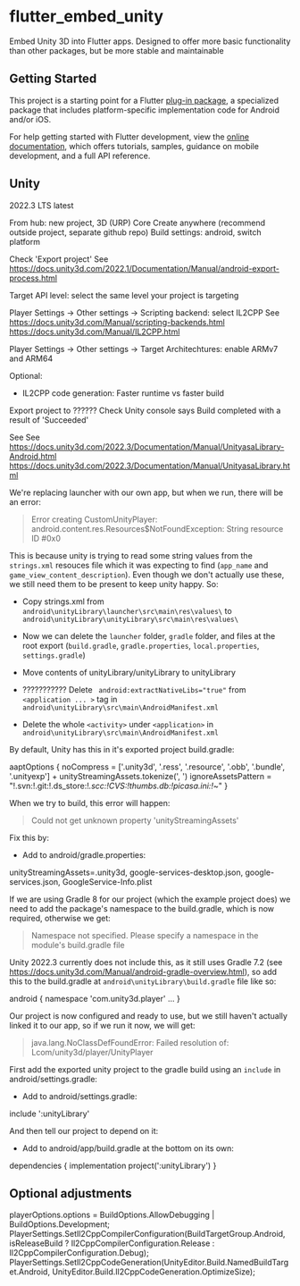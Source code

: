 # flutter_embed_unity

Embed Unity 3D into Flutter apps. Designed to offer more basic functionality than other packages, but be more stable and maintainable

## Getting Started

This project is a starting point for a Flutter
[plug-in package](https://flutter.dev/developing-packages/),
a specialized package that includes platform-specific implementation code for
Android and/or iOS.

For help getting started with Flutter development, view the
[online documentation](https://flutter.dev/docs), which offers tutorials,
samples, guidance on mobile development, and a full API reference.


## Unity

2022.3 LTS latest

From hub: new project, 3D (URP) Core
Create anywhere (recommend outside project, separate github repo)
Build settings: android, switch platform

Check 'Export project'
See https://docs.unity3d.com/2022.1/Documentation/Manual/android-export-process.html


Target API level: select the same level your project is targeting

Player Settings -> Other settings -> Scripting backend: select IL2CPP
See https://docs.unity3d.com/Manual/scripting-backends.html
https://docs.unity3d.com/Manual/IL2CPP.html

Player Settings -> Other settings -> Target Architechtures: enable ARMv7 and ARM64

Optional:
- IL2CPP code generation: Faster runtime vs faster build

Export project to ??????
Check Unity console says Build completed with a result of 'Succeeded'

See See https://docs.unity3d.com/2022.3/Documentation/Manual/UnityasaLibrary-Android.html
https://docs.unity3d.com/2022.3/Documentation/Manual/UnityasaLibrary.html




We're replacing launcher with our own app, but when we run, there will be an error:

> Error creating CustomUnityPlayer: android.content.res.Resources$NotFoundException: String resource ID #0x0

This is because unity is trying to read some string values from the `strings.xml` resouces file which it was expecting to find (`app_name` and `game_view_content_description`). Even though we don't actually use these, we still need them to be present to keep unity happy. So:

- Copy strings.xml from `android\unityLibrary\launcher\src\main\res\values\` to `android\unityLibrary\unityLibrary\src\main\res\values\`
- Now we can delete the `launcher` folder, `gradle` folder, and files at the root export (`build.gradle`, `gradle.properties`, `local.properties`, `settings.gradle`)


- Move contents of unityLibrary/unityLibrary to unityLibrary
- ??????????? Delete ` android:extractNativeLibs="true"` from `<application ... >` tag in `android\unityLibrary\src\main\AndroidManifest.xml`
- Delete the whole `<activity>` under `<application>` in `android\unityLibrary\src\main\AndroidManifest.xml`

By default, Unity has this in it's exported project build.gradle:

aaptOptions {
        noCompress = ['.unity3d', '.ress', '.resource', '.obb', '.bundle', '.unityexp'] + unityStreamingAssets.tokenize(', ')
        ignoreAssetsPattern = "!.svn:!.git:!.ds_store:!*.scc:!CVS:!thumbs.db:!picasa.ini:!*~"
    }
	
When we try to build, this error will happen:

> Could not get unknown property 'unityStreamingAssets'

Fix this by:
- Add to android/gradle.properties:

unityStreamingAssets=.unity3d, google-services-desktop.json, google-services.json, GoogleService-Info.plist
 


If we are using Gradle 8 for our project (which the example project does) we need to add the package's namespace to the build.gradle, which is now required, otherwise we get:

> Namespace not specified. Please specify a namespace in the module's build.gradle file

Unity 2022.3 currently does not include this, as it still uses Gradle 7.2 (see https://docs.unity3d.com/Manual/android-gradle-overview.html), so add this to the build.gradle at `android\unityLibrary\build.gradle` file like so:

android {
    namespace 'com.unity3d.player'
	...
}



Our project is now configured and ready to use, but we still haven't actually linked it to our app, so if we run it now, we will get:

> java.lang.NoClassDefFoundError: Failed resolution of: Lcom/unity3d/player/UnityPlayer


First add the exported unity project to the gradle build using an `include` in android/settings.gradle:
- Add to android/settings.gradle:

include ':unityLibrary'


And then tell our project to depend on it:

- Add to android/app/build.gradle at the bottom on its own:

dependencies {
    implementation project(':unityLibrary')
}




## Optional adjustments

playerOptions.options = BuildOptions.AllowDebugging | BuildOptions.Development;
PlayerSettings.SetIl2CppCompilerConfiguration(BuildTargetGroup.Android, isReleaseBuild ? Il2CppCompilerConfiguration.Release : Il2CppCompilerConfiguration.Debug);
                PlayerSettings.SetIl2CppCodeGeneration(UnityEditor.Build.NamedBuildTarget.Android, UnityEditor.Build.Il2CppCodeGeneration.OptimizeSize);
            
